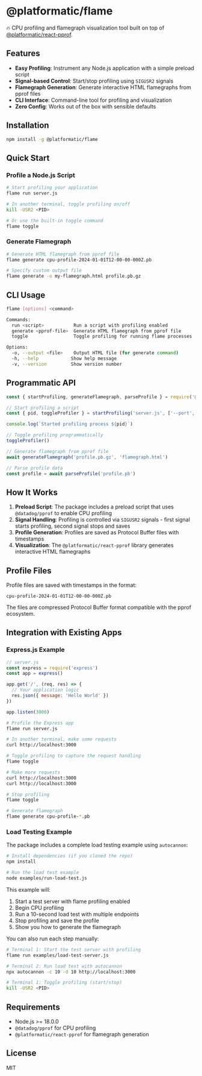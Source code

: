 # @platformatic/flame

🔥 CPU profiling and flamegraph visualization tool built on top of [@platformatic/react-pprof](https://github.com/platformatic/react-pprof).

## Features

- **Easy Profiling**: Instrument any Node.js application with a simple preload script
- **Signal-based Control**: Start/stop profiling using `SIGUSR2` signals
- **Flamegraph Generation**: Generate interactive HTML flamegraphs from pprof files
- **CLI Interface**: Command-line tool for profiling and visualization
- **Zero Config**: Works out of the box with sensible defaults

## Installation

```bash
npm install -g @platformatic/flame
```

## Quick Start

### Profile a Node.js Script

```bash
# Start profiling your application
flame run server.js

# In another terminal, toggle profiling on/off
kill -USR2 <PID>

# Or use the built-in toggle command
flame toggle
```

### Generate Flamegraph

```bash
# Generate HTML flamegraph from pprof file
flame generate cpu-profile-2024-01-01T12-00-00-000Z.pb

# Specify custom output file
flame generate -o my-flamegraph.html profile.pb.gz
```

## CLI Usage

```bash
flame [options] <command>

Commands:
  run <script>           Run a script with profiling enabled
  generate <pprof-file>  Generate HTML flamegraph from pprof file
  toggle                 Toggle profiling for running flame processes

Options:
  -o, --output <file>    Output HTML file (for generate command)
  -h, --help            Show help message
  -v, --version         Show version number
```

## Programmatic API

```javascript
const { startProfiling, generateFlamegraph, parseProfile } = require('@platformatic/flame')

// Start profiling a script
const { pid, toggleProfiler } = startProfiling('server.js', ['--port', '3000'])

console.log(`Started profiling process ${pid}`)

// Toggle profiling programmatically
toggleProfiler()

// Generate flamegraph from pprof file
await generateFlamegraph('profile.pb.gz', 'flamegraph.html')

// Parse profile data
const profile = await parseProfile('profile.pb')
```

## How It Works

1. **Preload Script**: The package includes a preload script that uses `@datadog/pprof` to enable CPU profiling
2. **Signal Handling**: Profiling is controlled via `SIGUSR2` signals - first signal starts profiling, second signal stops and saves
3. **Profile Generation**: Profiles are saved as Protocol Buffer files with timestamps
4. **Visualization**: The `@platformatic/react-pprof` library generates interactive HTML flamegraphs

## Profile Files

Profile files are saved with timestamps in the format:
```
cpu-profile-2024-01-01T12-00-00-000Z.pb
```

The files are compressed Protocol Buffer format compatible with the pprof ecosystem.

## Integration with Existing Apps

### Express.js Example

```javascript
// server.js
const express = require('express')
const app = express()

app.get('/', (req, res) => {
  // Your application logic
  res.json({ message: 'Hello World' })
})

app.listen(3000)
```

```bash
# Profile the Express app
flame run server.js

# In another terminal, make some requests
curl http://localhost:3000

# Toggle profiling to capture the request handling
flame toggle

# Make more requests
curl http://localhost:3000
curl http://localhost:3000

# Stop profiling
flame toggle

# Generate flamegraph
flame generate cpu-profile-*.pb
```

### Load Testing Example

The package includes a complete load testing example using `autocannon`:

```bash
# Install dependencies (if you cloned the repo)
npm install

# Run the load test example
node examples/run-load-test.js
```

This example will:
1. Start a test server with flame profiling enabled
2. Begin CPU profiling
3. Run a 10-second load test with multiple endpoints
4. Stop profiling and save the profile
5. Show you how to generate the flamegraph

You can also run each step manually:

```bash
# Terminal 1: Start the test server with profiling
flame run examples/load-test-server.js

# Terminal 2: Run load test with autocannon
npx autocannon -c 10 -d 10 http://localhost:3000

# Terminal 1: Toggle profiling (start/stop)
kill -USR2 <PID>
```

## Requirements

- Node.js >= 18.0.0
- `@datadog/pprof` for CPU profiling
- `@platformatic/react-pprof` for flamegraph generation

## License

MIT